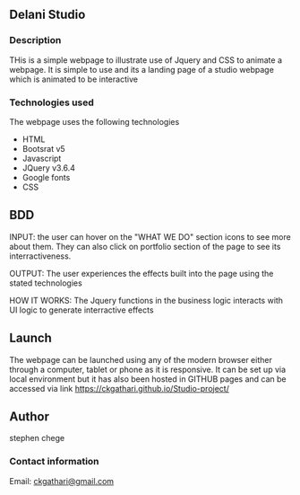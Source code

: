 ## Delani Studio

### Description

THis is a simple webpage to illustrate use of Jquery and CSS to animate a webpage. It is simple to use and its a landing page of a studio webpage which is animated to be interactive

### Technologies used

The webpage uses the following technologies
- HTML
- Bootsrat v5
- Javascript
- JQuery v3.6.4
- Google fonts
- CSS

## BDD

INPUT: the user can hover on the "WHAT WE DO" section icons to see more about them. They can also click on portfolio section of the page to see its interractiveness.

OUTPUT: The user experiences the effects built into the page using the stated technologies

HOW IT WORKS: The Jquery functions in the business logic interacts with UI logic to generate interractive effects

## Launch

The webpage can be launched using any of the modern browser either through a computer, tablet or phone as it is responsive. 
It can be set up via local environment but it has also been hosted in GITHUB pages and can be accessed via link
https://ckgathari.github.io/Studio-project/

## Author

stephen chege

### Contact information

Email: ckgathari@gmail.com